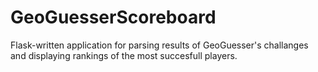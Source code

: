 # GeoGuesserScoreboard

Flask-written application for parsing results of GeoGuesser's challanges and displaying rankings of the most succesfull players.
